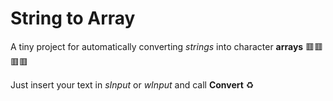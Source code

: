 # String to Array #

A tiny project for automatically converting *strings* into character **arrays** 🟥🟥🟥🟥

Just insert your text in *sInput* or *wInput* and call **Convert** ♻
